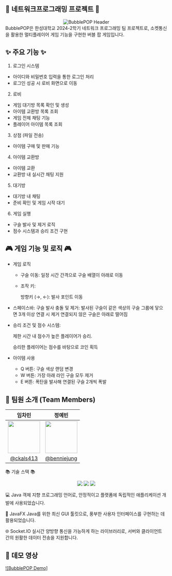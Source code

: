 ## 👋 네트워크프로그래밍 프로젝트 👋
<div align="center">
  <img src="https://capsule-render.vercel.app/api?type=waving&color=auto&height=100&section=header&text=BubblePOP&fontSize=40&animation=fadeIn&fontColor=random" alt="BubblePOP Header"/>
</div>
BubblePOP은 한성대학교 2024-2학기 네트워크 프로그래밍 팀 프로젝트로, 소켓통신을 활용한 멀티플레이어 게임 기능을 구현한 버블 팝 게임입니다.

## ✨ 주요 기능 ✨
1. 로그인 시스템

  - 아이디와 비밀번호 입력을 통한 로그인 처리
  - 로그인 성공 시 로비 화면으로 이동
  
2. 로비

  - 게임 대기방 목록 확인 및 생성
  - 아이템 교환방 목록 조회
  - 게임 전체 채팅 기능
  - 플레이어 아이템 목록 조회
3. 상점 (파일 전송)
  - 아이템 구매 및 판매 기능
    
4. 아이템 교환방
  - 아이템 교환
  - 교환방 내 실시간 채팅 지원
    
5. 대기방
  - 대기방 내 채팅
  - 준비 확인 및 게임 시작 대기
6. 게임 실행
  - 구슬 발사 및 제거 로직
  - 점수 시스템과 승리 조건 구현

## 🎮 게임 기능 및 로직 🎮
- 게임 로직

  - 구슬 이동: 일정 시간 간격으로 구슬 배열이 아래로 이동
  - 조작 키:
    
    방향키 (→, ←): 발사 포인트 이동
- 스페이스바: 구슬 발사
충돌 및 제거:
발사된 구슬이 같은 색상의 구슬 그룹에 닿으면 3개 이상 연결 시 제거
연결되지 않은 구슬은 아래로 떨어짐

- 승리 조건 및 점수 시스템: 

  제한 시간 내 점수가 높은 플레이어가 승리.
  
  승리한 플레이어는 점수를 바탕으로 코인 획득
  
- 아이템 사용

  - Q 버튼: 구슬 색상 랜덤 변경
  - W 버튼: 가장 아래 라인 구슬 모두 제거
  - E 버튼: 폭탄을 발사해 연결된 구슬 2개씩 폭발

## 👥 팀원 소개 (Team Members)
| **임차민** | **정예빈** |
|:---:|:---:|
| <img src="https://github.com/ckals413.png" width="100"> | <img src="https://github.com/benniejung.png" width="100"> |
| [@ckals413](https://github.com/ckals413) | [@benniejung](https://github.com/benniejung) |

📚 기술 스택 📚
<p align="center"> <img src="https://img.shields.io/badge/Java-007396?style=for-the-badge&logo=Java&logoColor=white"> <img src="https://img.shields.io/badge/JavaFX-007396?style=for-the-badge&logo=Java&logoColor=white"> <img src="https://img.shields.io/badge/Socket.IO-010101?style=for-the-badge&logo=Socket.IO&logoColor=white"> </p>
💻 Java
객체 지향 프로그래밍 언어로, 안정적이고 플랫폼에 독립적인 애플리케이션 개발에 사용되었습니다.

🎨 JavaFX
Java를 위한 최신 GUI 툴킷으로, 풍부한 사용자 인터페이스를 구현하는 데 활용되었습니다.

🌐 Socket.IO
실시간 양방향 통신을 가능하게 하는 라이브러리로, 서버와 클라이언트 간의 원활한 데이터 전송을 지원합니다.

## 🎥 데모 영상

[![BubblePOP Demo]](https://www.youtube.com/watch?v=영상ID)
